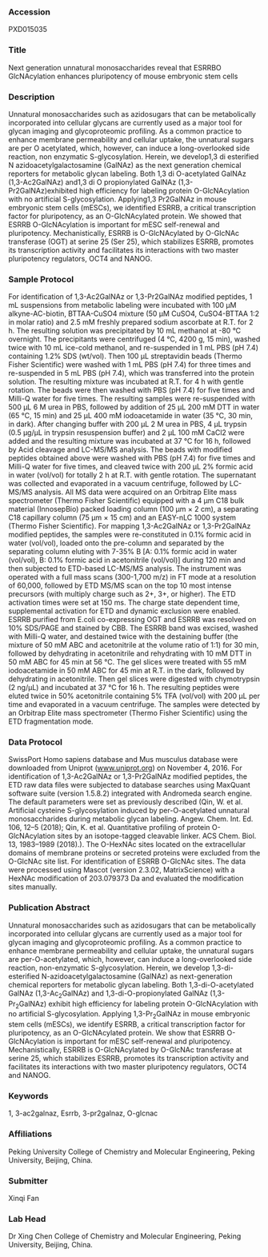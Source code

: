 ### Accession
PXD015035

### Title
Next generation unnatural monosaccharides reveal that ESRRBO GlcNAcylation enhances pluripotency of mouse embryonic stem cells

### Description
Unnatural monosaccharides such as azidosugars that can be metabolically incorporated into cellular glycans are currently used as a major tool for glycan imaging and glycoproteomic profiling.  As a common practice to enhance membrane permeability and cellular uptake, the unnatural sugars are per O acetylated, which, however, can induce a long-overlooked side reaction, non enzymatic S-glycosylation.  Herein, we develop1,3 di esterified N azidoacetylgalactosamine (GalNAz) as the next generation chemical reporters for metabolic glycan labeling.  Both 1,3 di O-acetylated GalNAz (1,3-Ac2GalNAz) and1,3 di O propionylated GalNAz (1,3-Pr2GalNAz)exhibited high efficiency for labeling protein O-GlcNAcylation with no artificial S-glycosylation.  Applying1,3 Pr2GalNAz in mouse embryonic stem cells (mESCs), we identified ESRRB, a critical transcription factor for pluripotency, as an O-GlcNAcylated protein.  We showed that ESRRB O-GlcNAcylation is important for mESC self-renewal and pluripotency.  Mechanistically, ESRRB is O-GlcNAcylated by O-GlcNAc transferase (OGT) at serine 25 (Ser 25), which stabilizes ESRRB, promotes its transcription activity and facilitates its interactions with two master pluripotency regulators, OCT4 and NANOG.

### Sample Protocol
For identification of 1,3-Ac2GalNAz or 1,3-Pr2GalNAz modified peptides, 1 mL suspensions from metabolic labeling were incubated with 100 µM alkyne-AC-biotin, BTTAA-CuSO4 mixture (50 µM CuSO4, CuSO4-BTTAA 1:2 in molar ratio) and 2.5 mM freshly prepared sodium ascorbate at R.T. for 2 h.  The resulting solution was precipitated by 10 mL methanol at -80 °C overnight.  The precipitants were centrifuged (4 °C, 4200 g, 15 min), washed twice with 10 mL ice-cold methanol, and re-suspended in 1 mL PBS (pH 7.4) containing 1.2% SDS (wt/vol).  Then 100 μL streptavidin beads (Thermo Fisher Scientific) were washed with 1 mL PBS (pH 7.4) for three times and re-suspended in 5 mL PBS (pH 7.4), which was transferred into the protein solution.  The resulting mixture was incubated at R.T. for 4 h with gentle rotation.  The beads were then washed with PBS (pH 7.4) for five times and Milli-Q water for five times.  The resulting samples were re-suspended with 500 µL 6 M urea in PBS, followed by addition of 25 µL 200 mM DTT in water (65 °C, 15 min) and 25 µL 400 mM iodoacetamide in water (35 °C, 30 min, in dark).  After changing buffer with 200 µL 2 M urea in PBS, 4 µL trypsin (0.5 µg/µL in trypsin resuspension buffer) and 2 µL 100 mM CaCl2 were added and the resulting mixture was incubated at 37 °C for 16 h, followed by Acid cleavage and LC-MS/MS analysis. The beads with modified peptides obtained above were washed with PBS (pH 7.4) for five times and Milli-Q water for five times, and cleaved twice with 200 µL 2% formic acid in water (vol/vol) for totally 2 h at R.T. with gentle rotation.  The supernatant was collected and evaporated in a vacuum centrifuge, followed by LC-MS/MS analysis. All MS data were acquired on an Orbitrap Elite mass spectrometer (Thermo Fisher Scientific) equipped with a 4 µm C18 bulk material (InnosepBio) packed loading column (100 µm × 2 cm), a separating C18 capillary column (75 µm × 15 cm) and an EASY-nLC 1000 system (Thermo Fisher Scientific).  For mapping 1,3-Ac2GalNAz or 1,3-Pr2GalNAz modified peptides, the samples were re-constituted in 0.1% formic acid in water (vol/vol), loaded onto the pre-column and separated by the separating column eluting with 7-35% B [A: 0.1% formic acid in water (vol/vol), B: 0.1% formic acid in acetonitrile (vol/vol)] during 120 min and then subjected to ETD-based LC-MS/MS analysis.  The instrument was operated with a full mass scans (300-1,700 m/z) in FT mode at a resolution of 60,000, followed by ETD MS/MS scan on the top 10 most intense precursors (with multiply charge such as 2+, 3+, or higher).  The ETD activation times were set at 150 ms.  The charge state dependent time, supplemental activation for ETD and dynamic exclusion were enabled. ESRRB purified from E.coli co-expressing OGT and ESRRB was resolved on 10% SDS/PAGE and stained by CBB.  The ESRRB band was excised, washed with Milli-Q water, and destained twice with the destaining buffer (the mixture of 50 mM ABC and acetonitrile at the volume ratio of 1:1) for 30 min, followed by dehydrating in acetonitrile and rehydrating with 10 mM DTT in 50 mM ABC for 45 min at 56 °C.  The gel slices were treated with 55 mM iodoacetamide in 50 mM ABC for 45 min at R.T. in the dark, followed by dehydrating in acetonitrile.  Then gel slices were digested with chymotrypsin (2 ng/μL) and incubated at 37 °C for 16 h.  The resulting peptides were eluted twice in 50% acetonitrile containing 5% TFA (vol/vol) with 200 μL per time and evaporated in a vacuum centrifuge.  The samples were detected by an Orbitrap Elite mass spectrometer (Thermo Fisher Scientific) using the ETD fragmentation mode.

### Data Protocol
SwissPort Homo sapiens database and Mus musculus database were downloaded from Uniprot (www.uniprot.org) on November 4, 2016.  For identification of 1,3-Ac2GalNAz or 1,3-Pr2GalNAz modified peptides, the ETD raw data files were subjected to database searches using MaxQuant software suite (version 1.5.8.2) integrated with Andromeda search engine.  The default parameters were set as previously described (Qin, W. et al. Artificial cysteine S-glycosylation induced by per-O-acetylated unnatural monosaccharides during metabolic glycan labeling. Angew. Chem. Int. Ed. 106, 12–5 (2018); Qin, K. et al. Quantitative profiling of protein O-GlcNAcylation sites by an isotope-tagged cleavable linker. ACS Chem. Biol. 13, 1983–1989 (2018).).  The O-HexNAc sites located on the extracellular domains of membrane proteins or secreted proteins were excluded from the O-GlcNAc site list. For identification of ESRRB O-GlcNAc sites. The data were processed using Mascot (version 2.3.02, MatrixScience) with a HexNAc modification of 203.079373 Da and evaluated the modification sites manually.

### Publication Abstract
Unnatural monosaccharides such as azidosugars that can be metabolically incorporated into cellular glycans are currently used as a major tool for glycan imaging and glycoproteomic profiling. As a common practice to enhance membrane permeability and cellular uptake, the unnatural sugars are per-O-acetylated, which, however, can induce a long-overlooked side reaction, non-enzymatic S-glycosylation. Herein, we develop 1,3-di-esterified N-azidoacetylgalactosamine (GalNAz) as next-generation chemical reporters for metabolic glycan labeling. Both 1,3-di-O-acetylated GalNAz (1,3-Ac<sub>2</sub>GalNAz) and 1,3-di-O-propionylated GalNAz (1,3-Pr<sub>2</sub>GalNAz) exhibit high efficiency for labeling protein O-GlcNAcylation with no artificial S-glycosylation. Applying 1,3-Pr<sub>2</sub>GalNAz in mouse embryonic stem cells (mESCs), we identify ESRRB, a critical transcription factor for pluripotency, as an O-GlcNAcylated protein. We show that ESRRB O-GlcNAcylation is important for mESC self-renewal and pluripotency. Mechanistically, ESRRB is O-GlcNAcylated by O-GlcNAc transferase at serine 25, which stabilizes ESRRB, promotes its transcription activity and facilitates its interactions with two master pluripotency regulators, OCT4 and NANOG.

### Keywords
1, 3-ac2galnaz, Esrrb, 3-pr2galnaz, O-glcnac

### Affiliations
Peking University
College of Chemistry and Molecular Engineering, Peking University, Beijing, China.

### Submitter
Xinqi Fan

### Lab Head
Dr Xing Chen
College of Chemistry and Molecular Engineering, Peking University, Beijing, China.


